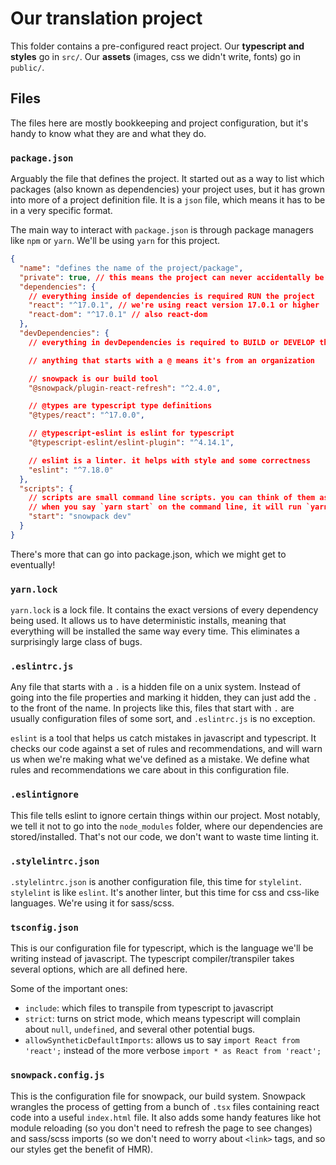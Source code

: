 # Our translation project

This folder contains a pre-configured react project. Our **typescript and styles** go in `src/`. Our **assets** (images, css we didn't write, fonts) go in `public/`.

## Files

The files here are mostly bookkeeping and project configuration, but it's handy to know what they are and what they do.

### `package.json`

Arguably the file that defines the project. It started out as a way to list which packages (also known as dependencies) your project uses, but it has grown into more of a project definition file. It is a `json` file, which means it has to be in a very specific format.

The main way to interact with `package.json` is through package managers like `npm` or `yarn`. We'll be using `yarn` for this project.

```json
{
  "name": "defines the name of the project/package",
  "private": true, // this means the project can never accidentally be published through npm/yarn
  "dependencies": {
    // everything inside of dependencies is required RUN the project
    "react": "^17.0.1", // we're using react version 17.0.1 or higher
    "react-dom": "^17.0.1" // also react-dom
  },
  "devDependencies": {
    // everything in devDependencies is required to BUILD or DEVELOP the project

    // anything that starts with a @ means it's from an organization

    // snowpack is our build tool
    "@snowpack/plugin-react-refresh": "^2.4.0",

    // @types are typescript type definitions
    "@types/react": "^17.0.0",

    // @typescript-eslint is eslint for typescript
    "@typescript-eslint/eslint-plugin": "^4.14.1",

    // eslint is a linter. it helps with style and some correctness
    "eslint": "^7.18.0"
  },
  "scripts": {
    // scripts are small command line scripts. you can think of them as aliases
    // when you say `yarn start` on the command line, it will run `yarn snowpack dev` for you
    "start": "snowpack dev"
  }
}
```

There's more that can go into package.json, which we might get to eventually!

### `yarn.lock`

`yarn.lock` is a lock file. It contains the exact versions of every dependency being used. It allows us to have deterministic installs, meaning that everything will be installed the same way every time. This eliminates a surprisingly large class of bugs.

### `.eslintrc.js`

Any file that starts with a `.` is a hidden file on a unix system. Instead of going into the file properties and marking it hidden, they can just add the `.` to the front of the name. In projects like this, files that start with `.` are usually configuration files of some sort, and `.eslintrc.js` is no exception.

`eslint` is a tool that helps us catch mistakes in javascript and typescript. It checks our code against a set of rules and recommendations, and will warn us when we're making what we've defined as a mistake. We define what rules and recommendations we care about in this configuration file.

### `.eslintignore`

This file tells eslint to ignore certain things within our project. Most notably, we tell it not to go into the `node_modules` folder, where our dependencies are stored/installed. That's not our code, we don't want to waste time linting it.

### `.stylelintrc.json`

`.stylelintrc.json` is another configuration file, this time for `stylelint`. `stylelint` is like `eslint`. It's another linter, but this time for css and css-like languages. We're using it for sass/scss.

### `tsconfig.json`

This is our configuration file for typescript, which is the language we'll be writing instead of javascript. The typescript compiler/transpiler takes several options, which are all defined here. 

Some of the important ones:

- `include`: which files to transpile from typescript to javascript
- `strict`: turns on strict mode, which means typescript will complain about `null`, `undefined`, and several other potential bugs.
- `allowSyntheticDefaultImports`: allows us to say `import React from 'react';` instead of the more verbose `import * as React from 'react';`

### `snowpack.config.js`

This is the configuration file for snowpack, our build system. Snowpack wrangles the process of getting from a bunch of `.tsx` files containing react code into a useful `index.html` file. It also adds some handy features like hot module reloading (so you don't need to refresh the page to see changes) and sass/scss imports (so we don't need to worry about `<link>` tags, and so our styles get the benefit of HMR).